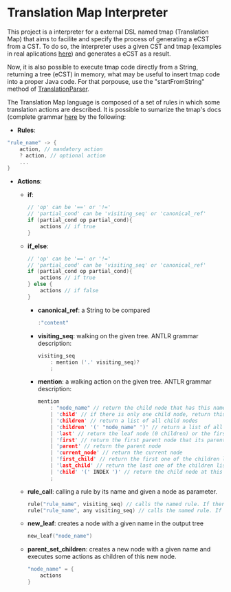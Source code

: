 # Translation Map Interpreter

This project is a interpreter for a external DSL named tmap (Translation Map) that aims to facilite and specify the process of generating a eCST from a CST. To do so, the interpreter uses a given CST and tmap (examples in real aplications [here](https://github.com/RafaelSantosBraz/AS2SCompiler/tree/master/runtime/Tmaps)) and generates a eCST as a result.

Now, it is also possible to execute tmap code directly from a String, returning a tree (eCST) in memory, what may be useful to insert tmap code into a proper Java code. For that porpouse, use the "startFromString" method of [TranslationParser](https://github.com/RafaelSantosBraz/AS2SCompiler/blob/master/TranslationMapInterpreter/src/parser/TranslationParser.java).

The Translation Map language is composed of a set of rules in which some translation actions are described. It is possible to sumarize the tmap's docs (complete grammar [here](https://github.com/RafaelSantosBraz/AS2SCompiler/blob/master/TranslationMapInterpreter/grammar/parser/TranslationGrammar.g4) by the following:

* **Rules**:

```c++
"rule_name" -> {
    action, // mandatory action
    ? action, // optional action
    ...
}
```

* **Actions**:
  * **if**:

    ```c++
    // 'op' can be '==' or '!='
    // 'partial_cond' can be 'visiting_seq' or 'canonical_ref'
    if (partial_cond op partial_cond){
        actions // if true
    }
    ```

  * **if_else**:

    ```c++
    // 'op' can be '==' or '!='
    // 'partial_cond' can be 'visiting_seq' or 'canonical_ref'
    if (partial_cond op partial_cond){
        actions // if true
    } else {
        actions // if false
    }
    ```

    * **canonical_ref**: a String to be compared

        ```c++
        :"content"
        ```

    * **visiting_seq**: walking on the given tree. ANTLR grammar description:

        ```c++
        visiting_seq
            : mention ('.' visiting_seq)?
            ;
        ```

    * **mention**: a walking action on the given tree. ANTLR grammar description:

        ```c++
        mention
            : "node_name" // return the child node that has this name
            | 'child' // if there is only one child node, return this child
            | 'children' // return a list of all child nodes 
            | 'children' '(' "node_name" ')' // return a list of all child nodes that have the "node_name"
            | 'last' // return the leaf node (0 children) or the first node that has more than 1 child
            | 'first' // return the first parent node that its parent has more than 1 child, or the parent node that has no parent
            | 'parent' // return the parent node
            | 'current_node' // return the current node
            | 'first_child' // return the first one of the children list
            | 'last_child' // return the last one of the children list
            | 'child' '(' INDEX ')' // return the child node at this 'INDEX'
            ;
        ```

  * **rule_call**: calling a rule by its name and given a node as parameter.

    ```c++
    rule("rule_name", visiting_seq) // calls the named rule. If there are more than 1 node in 'visiting_seq', the rule is called for each one of them.
    rule("rule_name", any visiting_seq) // calls the named rule. If there are more than 1 node in 'visiting_seq', the rule is called for each one of them. The 'any' means optional result
    ```

  * **new_leaf**: creates a node with a given name in the output tree

    ```c++
    new_leaf("node_name")
    ```

  * **parent_set_children**: creates a new node with a given name and executes some actions as children of this new node.

    ```c++
    "node_name" = {
        actions
    }
    ```
